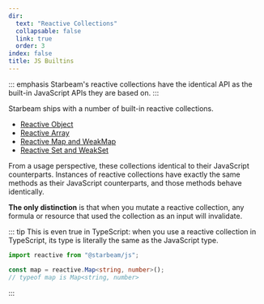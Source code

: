 ```yaml
---
dir:
  text: "Reactive Collections"
  collapsable: false
  link: true
  order: 3
index: false
title: JS Builtins
---
```


::: emphasis
Starbeam's reactive collections have the identical API as the built-in JavaScript APIs they are
based on.
:::

Starbeam ships with a number of built-in reactive collections.

- [Reactive Object](./1-objects.md)
- [Reactive Array](./2-arrays.md)
- [Reactive Map and WeakMap](./3-maps.md)
- [Reactive Set and WeakSet](./4-sets.md)

From a usage perspective, these collections identical to their JavaScript counterparts. Instances of
reactive collections have exactly the same methods as their JavaScript counterparts, and those
methods behave identically.

**The only distinction** is that when you mutate a reactive collection, any formula or resource
that used the collection as an input will invalidate.

::: tip
This is even true in TypeScript: when you use a reactive collection in TypeScript, its type is
literally the same as the JavaScript type.

```ts
import reactive from "@starbeam/js";

const map = reactive.Map<string, number>();
// typeof map is Map<string, number>
```

:::

